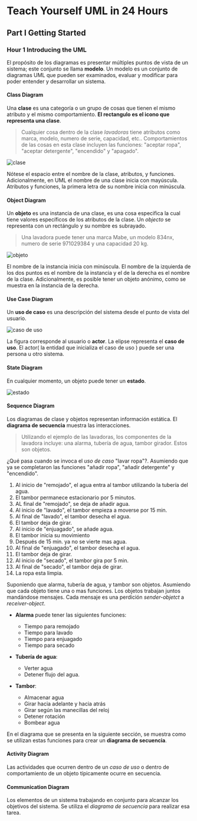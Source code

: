 # Teach Yourself UML in 24 Hours

## Part I Getting Started

### Hour 1 Introducing the UML

El propósito de los diagramas es presentar múltiples puntos de vista de un sistema; este conjunto se llama **modelo**.  Un modelo es un conjunto de diagramas UML que pueden ser examinados, evaluar y modificar para poder entender y desarrollar un sistema.

#### Class Diagram 

Una **clase** es una categoría o un grupo de cosas que tienen el mismo atributo y el mismo comportamiento. **El rectangulo es el icono que representa una clase**.

> Cualquier cosa dentro de la clase *lavadoras* tiene atributos como marca, modelo, numero de serie, capacidad, etc.. Comportamientos de las cosas en esta clase incluyen las funciones: "aceptar ropa", "aceptar detergente", "encendido" y "apagado".


![clase](https://github.com/KillLoGiC/resumen/blob/master/images/clase.png)

Nótese el espacio entre el nombre de la clase, atributos, y funciones. Adicionalmente, en UML el nombre de una clase inicia con mayúscula. Atributos y funciones, la primera letra de su nombre inicia con minúscula. 

#### Object Diagram 

Un **objeto** es una instancia de una clase, es una cosa especifica la cual tiene valores específicos de los atributos de la clase. Un *objecto* se representa con un rectángulo y su nombre es subrayado.

> Una lavadora puede tener una marca Mabe, un modelo 834nx, numero de serie 971029384 y una capacidad 20 kg.

![objeto](https://github.com/KillLoGiC/resumen/blob/master/images/objeto.PNG)

El nombre de la instancia inicia con minúscula. El nombre de la izquierda de los dos puntos es el nombre de la instancia y el de la derecha es el nombre de la clase. Adicionalmente, es posible tener un objeto anónimo, como se muestra en la instancia de la derecha.


#### Use Case Diagram 

Un **uso de caso** es una descripción del sistema desde el punto de vista del usuario.

![caso de uso](https://github.com/KillLoGiC/resumen/blob/master/images/casodeusp.PNG)

La figura corresponde al usuario o **actor**. La elipse representa el **caso de uso**. El actor( la entidad que inicializa el caso de uso ) puede ser una persona u otro sistema.


#### State Diagram 

En cualquier momento, un objeto puede tener un **estado**. 

![estado](https://github.com/KillLoGiC/resumen/blob/master/images/estado.PNG)

#### Sequence Diagram 

Los diagramas de clase y objetos representan información estática. El **diagrama de secuencia** muestra las interacciones.

> Utilizando el ejemplo de las lavadoras, los componentes de la lavadora incluye: una alarma, tubería de agua, tambor girador. Estos son objetos.

¿Qué pasa cuando se invoca  el *uso de caso* "lavar ropa"?. Asumiendo que ya se completaron las funciones "añadir ropa", "añadir detergente" y "encendido".

1. Al inicio de "remojado", el agua entra al tambor utilizando la tubería del agua.
2. El tambor permanece estacionario por 5 minutos.
3. AL final de "remojado", se deja de añadir agua.
4. Al inicio de "lavado", el tambor empieza a moverse por 15 min.
5. Al final de "lavado", el tambor desecha el agua.
6. El tambor deja de girar.
7. Al inicio de "enjuagado", se añade agua.
8. El tambor inicia su movimiento
9. Después de 15 min. ya no se vierte mas agua.
10. Al final de "enjuagado", el tambor desecha el agua.
11. El tambor deja de girar.
12. Al inicio de "secado", el tambor gira por 5 min.
13. Al final de "secado", el tambor deja de girar.
14. La ropa esta limpia. 

Suponiendo que alarma, tubería de agua, y tambor son objetos. Asumiendo que cada objeto tiene una o mas funciones. Los objetos trabajan juntos mandándose mensajes. Cada mensaje es una perdición  *sender-objetct* a *receiver-object*. 

- **Alarma** puede tener las siguientes funciones:
    - Tiempo para remojado
    - Tiempo para lavado 
    - Tiempo para enjuagado
    - Tiempo para secado

- **Tubería de agua**:
    - Verter agua 
    - Detener flujo del agua.

- **Tambor**:
    - Almacenar agua 
    - Girar hacia adelante y hacia atrás
    - Girar según las manecillas del reloj
    - Detener rotación
    - Bombear agua 

En el diagrama que se presenta en la siguiente sección, se muestra como se utilizan estas funciones para crear un **diagrama  de secuencia**. 


#### Activity Diagram 

Las actividades que ocurren dentro de un *caso de uso* o dentro de comportamiento de un objeto típicamente ocurre en secuencia.


#### Communication Diagram 

Los elementos de un sistema trabajando en conjunto para alcanzar los objetivos del sistema. Se utiliza el *diagrama de secuencia* para realizar esa tarea.
